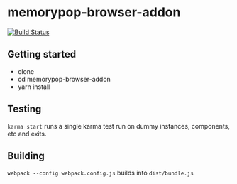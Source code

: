 # memorypop-browser-addon

[![Build Status](https://travis-ci.org/flooose/memorypop-browser-addon.svg?branch=master)](https://travis-ci.org/flooose/memorypop-browser-addon)

## Getting started

- clone
- cd memorypop-browser-addon
- yarn install

## Testing

`karma start` runs a single karma test run on dummy instances, components, etc and exits.

## Building

`webpack --config webpack.config.js` builds into `dist/bundle.js`
